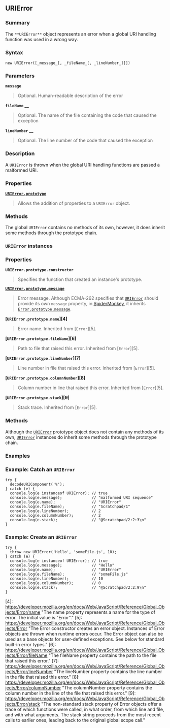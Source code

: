 ## URIError

### Summary

The `**URIError**` object represents an error when a global URI handling function was used in a wrong way.

### Syntax

    new URIError([_message_[, _fileName_[, _lineNumber_]]])

### Parameters

**`message`**

> Optional. Human-readable description of the error

**`fileName` __**

> Optional. The name of the file containing the code that caused the exception

**`lineNumber` __**

> Optional. The line number of the code that caused the exception

### Description

A `URIError` is thrown when the global URI handling functions are passed a malformed URI.

### Properties

**[`URIError.prototype`][0]**

> Allows the addition of properties to a `URIError` object.

### Methods

The global `URIError` contains no methods of its own, however, it does inherit some methods through the prototype chain.

### `URIError` instances

### Properties

**`URIError.prototype.constructor`**

> Specifies the function that created an instance's prototype.

**[`URIError.prototype.message`][1]**

> Error message. Although ECMA-262 specifies that [`URIError`][2] should provide its own `message` property, in [SpiderMonkey][3], it inherits [`Error.prototype.message`][1].

**[`URIError.prototype.name`][4]**

> Error name. Inherited from [`Error`][5].

**[`URIError.prototype.fileName`][6]**

> Path to file that raised this error. Inherited from [`Error`][5].

**[`URIError.prototype.lineNumber`][7]**

> Line number in file that raised this error. Inherited from [`Error`][5].

**[`URIError.prototype.columnNumber`][8]**

> Column number in line that raised this error. Inherited from [`Error`][5].

**[`URIError.prototype.stack`][9]**

> Stack trace. Inherited from [`Error`][5].

### Methods

Although the [`URIError`][2] prototype object does not contain any methods of its own, [`URIError`][2] instances do inherit some methods through the prototype chain.

### Examples

### Example: Catch an `URIError`

    try {
      decodeURIComponent('%');
    } catch (e) {
      console.log(e instanceof URIError); // true
      console.log(e.message);             // "malformed URI sequence"
      console.log(e.name);                // "URIError"
      console.log(e.fileName);            // "Scratchpad/1"
      console.log(e.lineNumber);          // 2
      console.log(e.columnNumber);        // 2
      console.log(e.stack);               // "@Scratchpad/2:2:3\n"
    }
    

### Example: Create an `URIError`

    try {
      throw new URIError('Hello', 'someFile.js', 10);
    } catch (e) {
      console.log(e instanceof URIError); // true
      console.log(e.message);             // "Hello"
      console.log(e.name);                // "URIError"
      console.log(e.fileName);            // "someFile.js"
      console.log(e.lineNumber);          // 10
      console.log(e.columnNumber);        // 0
      console.log(e.stack);               // "@Scratchpad/2:2:9\n"
    }
    



[0]: https://developer.mozilla.org/en/docs/Web/JavaScript/Reference/Global_Objects/URIError/prototype "The URIError.prototype property represents the prototype for the URIError constructor."
[1]: https://developer.mozilla.org/en/docs/Web/JavaScript/Reference/Global_Objects/Error/message "The message property is a human-readable description of the error."
[2]: https://developer.mozilla.org/en/docs/Web/JavaScript/Reference/Global_Objects/URIError "The URIError object represents an error when a global URI handling function was used in a wrong way."
[3]: https://developer.mozilla.org/en/docs/Mozilla/Projects/SpiderMonkey
[4]: https://developer.mozilla.org/en/docs/Web/JavaScript/Reference/Global_Objects/Error/name "The name property represents a name for the type of error. The initial value is "Error"."
[5]: https://developer.mozilla.org/en/docs/Web/JavaScript/Reference/Global_Objects/Error "The Error constructor creates an error object. Instances of Error objects are thrown when runtime errors occur. The Error object can also be used as a base objects for user-defined exceptions. See below for standard built-in error types."
[6]: https://developer.mozilla.org/en/docs/Web/JavaScript/Reference/Global_Objects/Error/fileName "The fileName property contains the path to the file that raised this error."
[7]: https://developer.mozilla.org/en/docs/Web/JavaScript/Reference/Global_Objects/Error/lineNumber "The lineNumber property contains the line number in the file that raised this error."
[8]: https://developer.mozilla.org/en/docs/Web/JavaScript/Reference/Global_Objects/Error/columnNumber "The columnNumber property contains the column number in the line of the file that raised this error."
[9]: https://developer.mozilla.org/en/docs/Web/JavaScript/Reference/Global_Objects/Error/stack "The non-standard stack property of Error objects offer a trace of which functions were called, in what order, from which line and file, and with what arguments. The stack string proceeds from the most recent calls to earlier ones, leading back to the original global scope call."